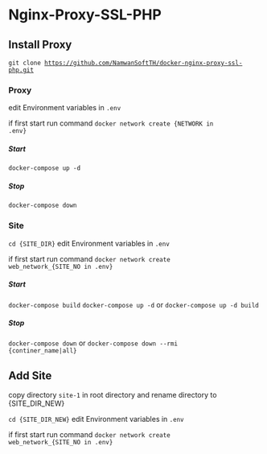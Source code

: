 # Nginx-Proxy-SSL-PHP

## Install Proxy

<code>git clone https://github.com/NamwanSoftTH/docker-nginx-proxy-ssl-php.git</code>

### Proxy

edit Environment variables in <code>.env</code>

if first start run command <code>docker network create {NETWORK in .env}</code>

##### Start

<code>docker-compose up -d</code>

##### Stop

<code>docker-compose down</code>

### Site

<code>cd {SITE_DIR}</code>
edit Environment variables in <code>.env</code>

if first start run command <code>docker network create web_network\_{SITE_NO in .env}</code>

##### Start

<code>docker-compose build</code>
<code>docker-compose up -d</code>
or
<code>docker-compose up -d build</code>

##### Stop

<code>docker-compose down</code>
or
<code>docker-compose down --rmi {continer_name|all}</code>

## Add Site

copy directory <code>site-1</code> in root directory and rename directory to {SITE_DIR_NEW}

<code>cd {SITE_DIR_NEW}</code>
edit Environment variables in <code>.env</code>

if first start run command <code>docker network create web_network\_{SITE_NO in .env}</code>
